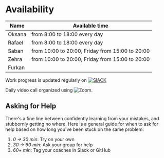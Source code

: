 # Availability

Name   | Available time
------ | ----------------------------
Oksana | from 8:00 to 18:00 every day
Rafael | from 8:00 to 18:00 every day
Saban  | from 10:00 to 20:00, Friday from 15:00 to 20:00
Zehra  | from 10:00 to 20:00, Friday from 15:00 to 20:00
Furkan |

Work progress is updated regularly on [![SlACK](https://img.shields.io/badge/Slack-4A154B?style=for-the-badge&logo=slack&logoColor=white)](https://hackyourfuturebe.slack.com/archives/C01J9PWM3T5)

Daily video call organized using ![Zoom](https://img.shields.io/badge/Zoom-2D8CFF?style=for-the-badge&logo=zoom&logoColor=white).

## Asking for Help

There's a fine line between confidently learning from your mistakes, and stubbornly getting no where. Here is a general guide for when to ask for help based on how long you've been stuck on the same problem:

1. _0 -> 30 min_: Try on your own
2. _30 -> 60 min_: Ask your group for help
3. _60+ min_: Tag your coaches in Slack or GitHub
